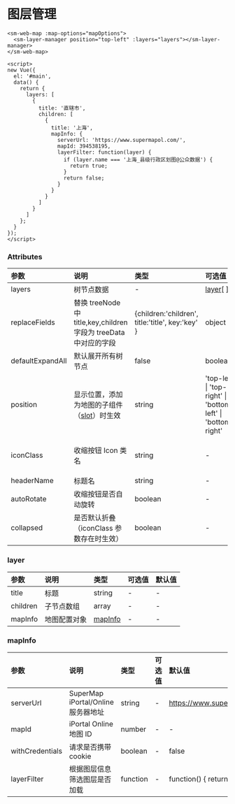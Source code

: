 # 图层管理

<sm-iframe src="https://iclient.supermap.io/examples/component/components_layerManager_vue.html"></sm-iframe>

```vue
<sm-web-map :map-options="mapOptions">
  <sm-layer-manager position="top-left" :layers="layers"></sm-layer-manager>
</sm-web-map>

<script>
new Vue({
  el: '#main',
  data() {
    return {
      layers: [
        {
          title: '直辖市',
          children: [
            {
              title: '上海',
              mapInfo: {
                serverUrl: 'https://www.supermapol.com/',
                mapId: 394538195,
                layerFilter: function(layer) {
                  if (layer.name === '上海_县级行政区划图@公众数据') {
                    return true;
                  }
                  return false;
                }
              }
            }
          ]
        }
      ]
    };
  }
});
</script>
```

### Attributes

| 参数             | 说明                                                                            | 类型                                             | 可选值                                                       | 默认值                            |
| :--------------- | :------------------------------------------------------------------------------ | :----------------------------------------------- | :----------------------------------------------------------- | :-------------------------------- |
| layers           | 树节点数据                                                                      | -                                                | <a href="#layer">layer</a>[ ]                                | -                                 |
| replaceFields    | 替换 treeNode 中 title,key,children 字段为 treeData 中对应的字段                | {children:'children', title:'title', key:'key' } | object                                                       | -                                 |
| defaultExpandAll | 默认展开所有树节点                                                              | false                                            | boolean                                                      | -                                 |
| position         | 显示位置，添加为地图的子组件（[slot](https://cn.vuejs.org/v2/api/#slot)）时生效 | string                                           | 'top-left' \| 'top-right' \| 'bottom-left' \| 'bottom-right' | 'top-left'                        |
| iconClass        | 收缩按钮 Icon 类名                                                              | string                                           | -                                                            | 'sm-components-icons-layer-style' |
| headerName       | 标题名                                                                          | string                                           | -                                                            | '图层管理'                        |
| autoRotate       | 收缩按钮是否自动旋转                                                            | boolean                                          | -                                                            | false                             |
| collapsed        | 是否默认折叠（iconClass 参数存在时生效）                                        | boolean                                          | -                                                            | true                              |

### layer

| 参数     | 说明         | 类型                           | 可选值 | 默认值 |
| :------- | :----------- | :----------------------------- | :----- | :----- |
| title    | 标题         | string                         | -      | -      |
| children | 子节点数组   | array                          | -      | -      |
| mapInfo  | 地图配置对象 | <a href="#mapInfo">mapInfo</a> | -      | -      |

### mapInfo

| 参数            | 说明                               | 类型     | 可选值 | 默认值                     |
| :-------------- | :--------------------------------- | :------- | :----- | :------------------------- |
| serverUrl       | SuperMap iPortal/Online 服务器地址 | string   | -      | https://www.supermapol.com |
| mapId           | iPortal Online 地图 ID             | number   | -      | -                          |
| withCredentials | 请求是否携带 cookie                | boolean  | -      | false                      |
| layerFilter     | 根据图层信息筛选图层是否加载       | function | -      | function() { return true}  |
